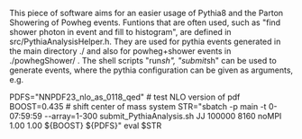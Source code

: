This piece of software aims for an easier usage of Pythia8 and the Parton Showering of Powheg events.
Funtions that are often used, such as "find shower photon in event and fill to histogram", are defined in src/PythiaAnalysisHelper.h.
They are used for pythia events generated in the main directory ./ and also for powheg+shower events in ./powhegShower/  .
The shell scripts "run*sh", "submit*sh" can be used to generate events, where the pythia configuration can be given as arguments, e.g.

PDFS="NNPDF23_nlo_as_0118_qed" # test NLO version of pdf
BOOST=0.435 # shift center of mass system
STR="sbatch -p main -t 0-07:59:59 --array=1-300 submit_PythiaAnalysis.sh JJ 100000 8160 noMPI 1.00 1.00 ${BOOST} ${PDFS}"
eval $STR
